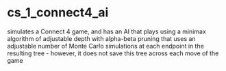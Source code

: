 # cs_1_connect4_ai
simulates a Connect 4 game, and has an AI that plays using a minimax algorithm of adjustable depth with alpha-beta pruning that uses an adjustable number of Monte Carlo simulations at each endpoint in the resulting tree - however, it does not save this tree across each move of the game
